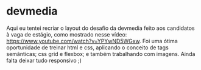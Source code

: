 # devmedia

Aqui eu tentei recriar o layout do desafio da devmedia feito aos candidatos à vaga de estágio, como mostrado nesse vídeo: https://www.youtube.com/watch?v=YPYwND5WGxw.
Foi uma ótima oportunidade de treinar html e css, aplicando o conceito de tags semânticas; css grid e flexbox; e também trabalhando com imagens.
Ainda falta deixar tudo responsivo ;)